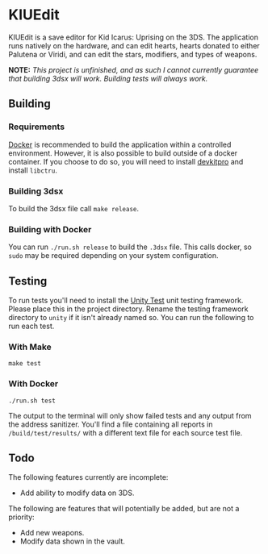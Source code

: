 # KIUEdit
KIUEdit is a save editor for Kid Icarus: Uprising on the 3DS. The application runs natively on the hardware, and can edit hearts, hearts donated to either Palutena or Viridi, and can edit the stars, modifiers, and types of weapons.

**NOTE:** *This project is unfinished, and as such I cannot currently guarantee that building 3dsx will work. Building tests will always work.*

## Building
### Requirements
[Docker](https://www.docker.com/) is recommended to build the application within a controlled environment. However, it is also possible to build outside of a docker container. If you choose to do so, you will need to install [devkitpro](https://devkitpro.org/wiki/Getting_Started) and install `libctru`.

### Building 3dsx

To build the 3dsx file call `make release`.

### Building with Docker
You can run `./run.sh release` to build the `.3dsx` file. This calls docker, so `sudo` may be required depending on your system configuration.

## Testing
To run tests you'll need to install the [Unity Test](https://github.com/ThrowTheSwitch/Unity) unit testing framework. Please place this in the project directory. Rename the testing framework directory to `unity` if it isn't already named so. You can run the following to run each test.

### With Make
```
make test
```

### With Docker
```
./run.sh test
```

The output to the terminal will only show failed tests and any output from the address sanitizer. You'll find a file containing all reports in `/build/test/results/` with a different text file for each source test file.

## Todo
The following features currently are incomplete:
- Add ability to modify data on 3DS.

The following are features that will potentially be added, but are not a priority:
- Add new weapons.
- Modify data shown in the vault.
